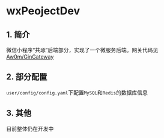 # wxPeojectDev

## 1. 简介

微信小程序“共琢”后端部分，实现了一个微服务后端。网关代码见[Aw0m/GinGateway](https://github.com/Aw0m/GinGateway)

## 2. 部分配置

`user/config/config.yaml`下配置`MySQL`和`Redis`的数据库信息

## 3. 其他
目前整体仍在开发中
